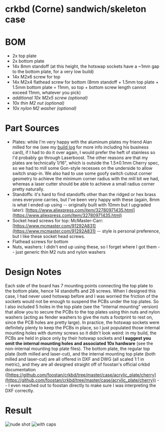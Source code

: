 ﻿# crkbd (Corne) sandwich/skeleton case
# BOM
- 2x top plate
- 2x bottom plate
- 14x 8mm standoff (at this height, the hotswap sockets have a ~1mm gap to the bottom plate, for a very low build)
- 14x M2x6 screw for top
- 14x M2x4 flathead screw for bottom (8mm standoff + 1.5mm top plate + 1.5mm bottom plate = 11mm, so top + bottom screw length cannot exceed 11mm, whatever you pick)
- *additional 10x M2x5 screw (optional)*
- *10x thin M2 nut (optional)*
- *10x nylon M2 washer (optional)*
# Part Sources
- Plates: while I'm very happy with the aluminum plates my friend Alan milled for me (see my [build log]([https://imgur.com/gallery/dX9OCEV](https://imgur.com/gallery/dX9OCEV)) for more info including his business card), if I had to do it over again, I would prefer the heft of stainless so I'd probably go through Laserboost. The other reasons are that my plates are technically 1/16", which is outside the 1.5±0.1mm Cherry spec, so we had to mill some Gon-style recesses on the underside to allow switch snap-in. We also had to use some goofy switch cutout corner geometry to achieve the minimum corner radius with the mill bit we had, whereas a laser cutter should be able to achieve a small radius corner pretty naturally.
- Standoffs: it's hard to find standoffs other than the ridged or hex brass ones everyone carries, but I've been very happy with these (again, 8mm is what I ended up using -- originally built with 10mm but I upgraded later): [https://www.aliexpress.com/item/32780971435.html](https://www.aliexpress.com/item/32780971435.html)
- Socket head screws for top: McMaster-Carr: [https://www.mcmaster.com/91292A831](https://www.mcmaster.com/91292A831) -- style is personal preference, but I like these socket head screws.
- Flathead screws for bottom
- Nuts, washers: I didn't end up using these, so I forget where I got them -- just generic thin M2 nuts and nylon washers
# Design Notes
Each side of the board has 7 mounting points connecting the top plate to the bottom plate, hence 14 standoffs and 28 screws. When I designed this case, I had never used hotswap before and I was worried the friction of the sockets would not be enough to suspend the PCBs under the top plates. So I also included 5 holes in the top plate (see the "internal mounting" version) that allow you to secure the PCBs to the top plates using thin nuts and nylon washers (acting as fender washers to give the nuts a footprint to rest on, since the PCB holes are pretty large). In practice, the hotswap sockets were definitely plenty to keep the PCBs in place, so I just populated those internal mounting holes with dummy screws so it didn't look weird: in my build, the PCBs are held in place only by their hotswap sockets and **I suggest you omit the internal mounting holes and associated 10x hardware** (see the non-internal mounting top plate files).
The bottom plate, the regular top plate (both milled and laser-cut), and the internal mounting top plate (both milled and laser-cut) are all offered in DXF and DWG (all scaled 1:1 in metric), and they are all designed straight off of foostan's official crkbd documentation ([https://github.com/foostan/crkbd/tree/master/case/acrylic_plate/cherry](https://github.com/foostan/crkbd/tree/master/case/acrylic_plate/cherry)) -- I even reached out to foostan directly to make sure I was interpreting the DXF correctly.

# Result
![nude shot](https://i.imgur.com/2aRXoYC.jpg)
![with caps](https://i.imgur.com/AsmHP4G.jpg)

